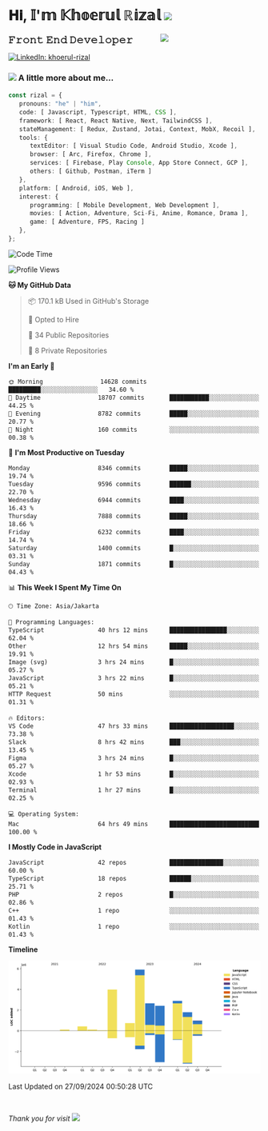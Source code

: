 <h1> 𝐇𝐢, 𝕀'𝕞 𝕂𝕙𝕠𝕖𝕣𝕦𝕝 ℝ𝕚𝕫𝕒𝕝 <img src="https://media.giphy.com/media/mGcNjsfWAjY5AEZNw6/giphy.gif" width="50"></h1>
<img align='right' src="https://media.giphy.com/media/v1.Y2lkPTc5MGI3NjExOWI2ajR2NGJubzBsZHFuaHMwajRrcDNsNXJwOG8yb3F0NjhkNXF4OSZlcD12MV9pbnRlcm5hbF9naWZfYnlfaWQmY3Q9cw/fkZukR450RQ1qnGaq9/giphy.gif" width="200">
<strong style="font-size:20px;">𝙵𝚛𝚘𝚗𝚝 𝙴𝚗𝚍 𝙳𝚎𝚟𝚎𝚕𝚘𝚙𝚎𝚛</strong>
</p></em>

[![LinkedIn: khoerul-rizal](https://img.shields.io/badge/khoerul--rizal-blue?style=flat-square&logo=Linkedin&logoColor=white&link=https://www.linkedin.com/in/khoerul-rizal/)](https://www.linkedin.com/in/khoerul-rizal/)

### <img src="https://media.giphy.com/media/VgCDAzcKvsR6OM0uWg/giphy.gif" width="50"> A little more about me...

```typescript
const rizal = {
   pronouns: "he" | "him",
   code: [ Javascript, Typescript, HTML, CSS ],
   framework: [ React, React Native, Next, TailwindCSS ],
   stateManagement: [ Redux, Zustand, Jotai, Context, MobX, Recoil ],
   tools: {
      textEditor: [ Visual Studio Code, Android Studio, Xcode ],
      browser: [ Arc, Firefox, Chrome ],
      services: [ Firebase, Play Console, App Store Connect, GCP ],
      others: [ Github, Postman, iTerm ]
   },
   platform: [ Android, iOS, Web ],
   interest: {
      programming: [ Mobile Development, Web Development ],
      movies: [ Action, Adventure, Sci-Fi, Anime, Romance, Drama ],
      game: [ Adventure, FPS, Racing ]
   },
};
```

<!--START_SECTION:waka-->
![Code Time](http://img.shields.io/badge/Code%20Time-1%2C175%20hrs%2019%20mins-blue)

![Profile Views](http://img.shields.io/badge/Profile%20Views-0-blue)

**🐱 My GitHub Data** 

> 📦 170.1 kB Used in GitHub's Storage 
 > 
> 💼 Opted to Hire
 > 
> 📜 34 Public Repositories 
 > 
> 🔑 8 Private Repositories 
 > 
**I'm an Early 🐤** 

```text
🌞 Morning                14628 commits       █████████░░░░░░░░░░░░░░░░   34.60 % 
🌆 Daytime                18707 commits       ███████████░░░░░░░░░░░░░░   44.25 % 
🌃 Evening                8782 commits        █████░░░░░░░░░░░░░░░░░░░░   20.77 % 
🌙 Night                  160 commits         ░░░░░░░░░░░░░░░░░░░░░░░░░   00.38 % 
```
📅 **I'm Most Productive on Tuesday** 

```text
Monday                   8346 commits        █████░░░░░░░░░░░░░░░░░░░░   19.74 % 
Tuesday                  9596 commits        ██████░░░░░░░░░░░░░░░░░░░   22.70 % 
Wednesday                6944 commits        ████░░░░░░░░░░░░░░░░░░░░░   16.43 % 
Thursday                 7888 commits        █████░░░░░░░░░░░░░░░░░░░░   18.66 % 
Friday                   6232 commits        ████░░░░░░░░░░░░░░░░░░░░░   14.74 % 
Saturday                 1400 commits        █░░░░░░░░░░░░░░░░░░░░░░░░   03.31 % 
Sunday                   1871 commits        █░░░░░░░░░░░░░░░░░░░░░░░░   04.43 % 
```


📊 **This Week I Spent My Time On** 

```text
🕑︎ Time Zone: Asia/Jakarta

💬 Programming Languages: 
TypeScript               40 hrs 12 mins      ████████████████░░░░░░░░░   62.04 % 
Other                    12 hrs 54 mins      █████░░░░░░░░░░░░░░░░░░░░   19.91 % 
Image (svg)              3 hrs 24 mins       █░░░░░░░░░░░░░░░░░░░░░░░░   05.27 % 
JavaScript               3 hrs 22 mins       █░░░░░░░░░░░░░░░░░░░░░░░░   05.21 % 
HTTP Request             50 mins             ░░░░░░░░░░░░░░░░░░░░░░░░░   01.31 % 

🔥 Editors: 
VS Code                  47 hrs 33 mins      ██████████████████░░░░░░░   73.38 % 
Slack                    8 hrs 42 mins       ███░░░░░░░░░░░░░░░░░░░░░░   13.45 % 
Figma                    3 hrs 24 mins       █░░░░░░░░░░░░░░░░░░░░░░░░   05.27 % 
Xcode                    1 hr 53 mins        █░░░░░░░░░░░░░░░░░░░░░░░░   02.93 % 
Terminal                 1 hr 27 mins        █░░░░░░░░░░░░░░░░░░░░░░░░   02.25 % 

💻 Operating System: 
Mac                      64 hrs 49 mins      █████████████████████████   100.00 % 
```

**I Mostly Code in JavaScript** 

```text
JavaScript               42 repos            ███████████████░░░░░░░░░░   60.00 % 
TypeScript               18 repos            ██████░░░░░░░░░░░░░░░░░░░   25.71 % 
PHP                      2 repos             █░░░░░░░░░░░░░░░░░░░░░░░░   02.86 % 
C++                      1 repo              ░░░░░░░░░░░░░░░░░░░░░░░░░   01.43 % 
Kotlin                   1 repo              ░░░░░░░░░░░░░░░░░░░░░░░░░   01.43 % 
```



**Timeline**

![Lines of Code chart](https://raw.githubusercontent.com/khoerulrizal/khoerulrizal/main/assets/bar_graph.png)


 Last Updated on 27/09/2024 00:50:28 UTC
<!--END_SECTION:waka-->
</details>
<br/>

<em>Thank you for visit</em> <img src="https://media.giphy.com/media/v1.Y2lkPTc5MGI3NjExcHdvNm1qZWtjaGw0ZjdwM3Z3NnY2dHlueTVuODBta2FiY20wM2YybSZlcD12MV9pbnRlcm5hbF9naWZfYnlfaWQmY3Q9cw/tV25tpdKqdFa9x81k2/giphy.gif" width="40">
